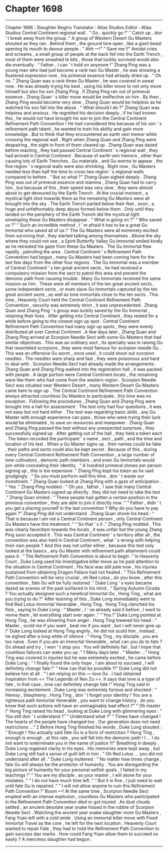 
# Chapter 1698


---

Chapter 1698 : Slaughter Begins
Translator :
Atlas Studios
Editor :
Atlas Studios
Central Continent regional wall .
“ Go , quickly go !”
“ Catch up , don ’ t break away from the group .”
A group of Western Desert Gu Masters shouted as they ran .
Behind them , the ground tore open , like a giant beast opening its mouth to devour people .
“ Ahh —!”
“ Save me !!”
Amidst cries and screams , a small group of people at the back fell into the Earth Trench , most of them were smashed to bits , those that luckily survived would also die eventually .
“ Father , I can ’ t hold on anymore !” Zhang Ping was a young man who had just become a rank two Gu Master , he was showing a flustered expression now , his primeval essence had already dried up .
“ Oh no .” Zhang Quan was a rank three Gu Master , he was covered in sweat now . He was already trying his best , using his killer move to not only move himself but also his son Zhang Ping .
If Zhang Ping ran out of primeval essence , Zhang Quan ’ s killer move would be ineffective on him . By then , Zhang Ping would become very slow , Zhang Quan would be helpless as he watched his son fall into the abyss .
“ What should I do ?” Zhang Quan was helpless and anxious .
He regretted his decision deeply , if he had known this , he would not have brought his son to join the Central Continent Refinement Path Convention !
He had considered this because of his son ’ s refinement path talent , he wanted to train his ability and gain more knowledge . But to think that they encountered an earth vein tremor while crossing the regional wall .
Right when Zhang Quan and Zhang Ping were despairing , the sight in front of them cleared up .
Zhang Quan was dazed before reacting , they had passed Central Continent ’ s regional wall , they had arrived in Central Continent .
Because of earth vein tremors , other than causing lots of Earth Trenches , Gu materials , and Gu worms to appear , the five region ’ s regional walls were also shrinking .
Right now , Gu Masters needed less than half the time to cross two region ’ s regional walls compared to before .
“ But so what ?” Zhang Quan sighed deeply .
Zhang Ping was out of primeval essence and stamina , Zhang Quan had to carry him , but because of this , their speed was very slow , they were almost about to get devoured by the Earth Trench .
At the crucial moment , a mystical light shot towards them as the remaining Gu Masters were all brought into the sky .
The Earth Trench parted below their feet , soon , a huge and unfathomably deep abyss formed below them .
Only until they landed on the periphery of the Earth Trench did the mystical light enveloping these Gu Masters disappear .
“ What is going on ?”
“ Who saved us ?”
“ Such an incredible method , I ’ m afraid it has to be a great Gu Immortal who saved all of us !”
The Gu Masters were all extremely excited from surviving that , they started talking among themselves .
Above the sky where they could not see , a Spirit Butterfly Valley Gu Immortal smiled kindly as he retreated his gaze from these Gu Masters .
The Gu Immortal flew rapidly , patrolling the area .
Central Continent ’ s Refinement Path Convention had begun , many Gu Masters had been coming here for the last few days from the other four regions .
The Gu Immortal was a member of Central Continent ’ s ten great ancient sects , he had received a compulsory mission from the sect to patrol this area and prevent the demonic path from causing trouble .
Many Gu Immortals received the same mission as him . These were all members of the ten great ancient sects , some independent sects , or even slave Gu Immortals captured by the ten great ancient sects , as well as lone immortals close to the ten sects .
This time , Heavenly Court held the Central Continent Refinement Path Convention , security was extremely strict , it was unprecedented .
Zhang Quan and Zhang Ping ’ s group was luckily saved by the Gu Immortal , retaining their lives .
After getting into Central Continent , they rested for a while before going to the closest sign up spot .
Central Continent Refinement Path Convention had many sign up spots , they were evenly distributed all over Central Continent .
A few days later , Zhang Quan and Zhang Ping arrived at Scorpion Needle Sect with some Gu Masters that had similar objectives .
This was an ordinary sect , its specialty was in raising Gu that resembled scorpions , they were most famous for scorpion needle Gu . This was an offensive Gu worm , once used , it could shoot out scorpion needles . The needles were sharp and fast , they were poisonous and hard to deal with .
Scorpion Needle Sect had already made the arrangements .
Zhang Quan and Zhang Ping walked into the registration hall , it was packed with people .
A large portion were Central Continent locals , the remaining were like them who had come from the western region .
Scorpion Needle Sect was situated near Western Desert , many Western Desert Gu Masters came here to sign up .
The Central Continent Refinement Path Convention always attracted countless Gu Masters to participate , this time was no exception .
Following the procedures , Zhang Quan and Zhang Ping were brought into a hall for assessment .
The test only had four questions , it was not easy but not hard either . The test was regarding basic skills , any Gu Master with enough experience can pass , those who were trying their luck would be eliminated , to save on resources and manpower .
Zhang Quan and Zhang Ping passed the test without any unexpected surprises , they successfully signed up .
After getting out of the hall , they held a token each .
The token recorded the participant ’ s name , sect , path , and the time and location of his test .
When a Gu Master signs up , their names could be fake , their paths and sects could also be kept secret .
Because of this , during every Central Continent Refinement Path Convention , a large number of lone cultivators , demonic path members , and even Gu Immortals would join while concealing their identity .
“ A hundred primeval stones per person signing up , this is too expensive .” Zhang Ping kept his token as he said grudgingly .
“ So you must perform well this time , don ’ t waste our investment .” Zhang Quan looked at Zhang Ping with a gaze of anticipation .
“ Yes .” Zhang Ping nodded : “ Oh yes , father , I saw that many Central Continent Gu Masters signed up directly , they did not need to take the test .”
Zhang Quan smiled : “ These people had gotten a certain position in the previous convention , they are able to join it directly now .”
“ Father , didn ’ t you get a placing yourself in the last convention ? Why do you have to pay again ?” Zhang Ping did not understand .
Zhang Quan shook his head : “ That is because I am not a Central Continent person , only Central Continent Gu Masters have this treatment .”
“ So that ’ s it .” Zhang Ping nodded .
This was clearly favoritism towards the locals , it was unfair but the young Zhang Ping soon accepted it .
This was Central Continent ’ s territory after all , the convention was also held in Central Continent , what ’ s wrong with helping their own people ?
And this was not unfair either , because this test only looked at the basics , any Gu Master with refinement path attainment could pass it .
“ The Refinement Path Convention is about to begin .” In Heavenly Court , Duke Long used his investigative killer move as he paid attention to the situation in Central Continent .
His face was still pale now , his injuries sustained from obtaining Dragon Palace had not healed .
“ This Refinement Path Convention will be very crucial , oh Red Lotus , do you know , after this convention , fate Gu will be fully restored .” Duke Long ’ s eyes became dazed as scenes of the past surfaced in his mind .
“ Spring Autumn Cicada ? You actually designed such a heretical Immortal Gu , Hong Ting , what are you trying to do ?” After learning of this , Duke Long immediately went to find Red Lotus Immortal Venerable , Hong Ting .
Hong Ting clenched his fists , saying to Duke Long : “ Master , I ’ ve already said it before , I want to revive them , let everything start over again .”
“ You !” Duke Long pointed at Hong Ting , he was shivering from anger .
Hong Ting lowered his head : “ Master , scold me if you want , beat me if you want , but I will never give up !”
Duke Long looked at Hong Ting angrily , he did not scold him , instead , he sighed after a long while of silence : “ Hong Ting , my disciple , you are too naive . Even if you are an Immortal Venerable , what can you do to fate ? Go ahead and try , I won ’ t stop you . You will definitely fail , but I hope that countless failures can wake you up .”
1
Many days later .
“ Master …” Hong Ting was covered in injuries but he was extremely excited , he came before Duke Long : “ I finally found the only hope , I am about to succeed , I will definitely change fate !”
“ How can that be possible ?!” Duke Long did not believe him at all .
“ I am relying on this — love Gu . I had obtained inspiration from << The Legends of Ren Zu >>. It says that love is a type of fate , in that case , love can definitely change fate !” Hong Ting said in increasing excitement .
Duke Long was extremely furious and shocked : “ Heresy , blasphemy , Hong Ting , don ’ t forget your identity ! You are a righteous path Immortal Venerable , you want to change history , do you know that such actions will have an unimaginably bad effect ?”
“ Oh master !” Hong Ting raised his head , looking at Duke Long with glimmering eyes : “ You still don ’ t understand ?”
“ Understand what ?”
“ Times have changed ! The hearts of the people have changed too . Our generation does not need restrictions …”
2
Before Hong Ting finished his words , Duke Long shouted : “ Enough ! You actually said fate Gu is a form of restriction ? Hong Ting , enough is enough , at this rate , you will fall into the demonic path ! I … I do not want to exterminate you in the name of justice !!!”
Breathing in deeply , Duke Long regained clarity in his eyes .
His memories were kept away , but Duke Long still had a sense of guilt left in him .
“ Oh Red Lotus … you did not understand after all .” Duke Long muttered : “ No matter how times change , fate Gu will always be the protector of humanity . You are disregarding the big picture of humanity for your personal selfish goals , I failed in my teachings !”
“ You are my disciple , as your master , I will atone for your mistakes .”
“ I do not have much time left .”
“ But it is fine , I just need to wait until fate Gu is repaired .”
“ I will not allow anyone to ruin this Refinement Path Convention !”
Boom —!
At the same time , Scorpion Needle Sect erupted with an intense explosion , countless Gu Masters who participated in the Refinement Path Convention died or got injured .
As dust clouds settled , an ancient desolate year snake hissed in the rubble of Scorpion Needle Sect .
Watching the ancient year snake slaughter more Gu Masters , Fang Yuan left with a cold smile .
Using an immortal killer move with Fixed Immortal Travel as the core , he left for the next location .
Heavenly Court wanted to repair Fate , they had to hold the Refinement Path Convention to gain success dao marks . How could Fang Yuan allow them to succeed so easily ?
A merciless slaughter had begun .

---

